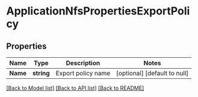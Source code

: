 # ApplicationNfsPropertiesExportPolicy

## Properties
Name | Type | Description | Notes
------------ | ------------- | ------------- | -------------
**Name** | **string** | Export policy name | [optional] [default to null]

[[Back to Model list]](../README.md#documentation-for-models) [[Back to API list]](../README.md#documentation-for-api-endpoints) [[Back to README]](../README.md)


